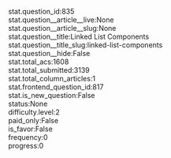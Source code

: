 stat.question_id:835  
stat.question__article__live:None  
stat.question__article__slug:None  
stat.question__title:Linked List Components  
stat.question__title_slug:linked-list-components  
stat.question__hide:False  
stat.total_acs:1608  
stat.total_submitted:3139  
stat.total_column_articles:1  
stat.frontend_question_id:817  
stat.is_new_question:False  
status:None  
difficulty.level:2  
paid_only:False  
is_favor:False  
frequency:0  
progress:0  
